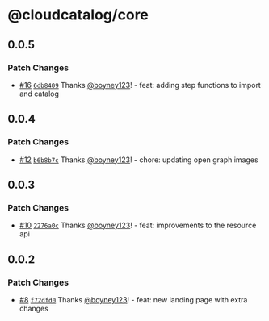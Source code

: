 # @cloudcatalog/core

## 0.0.5

### Patch Changes

- [#16](https://github.com/boyney123/cloudcatalog/pull/16) [`6db8409`](https://github.com/boyney123/cloudcatalog/commit/6db8409b7dcc8ba5ed68e2c4d331378b0434b483) Thanks [@boyney123](https://github.com/boyney123)! - feat: adding step functions to import and catalog

## 0.0.4

### Patch Changes

- [#12](https://github.com/boyney123/cloudcatalog/pull/12) [`b6b8b7c`](https://github.com/boyney123/cloudcatalog/commit/b6b8b7c16a5ef1754cbba533192e40ed1144ffce) Thanks [@boyney123](https://github.com/boyney123)! - chore: updating open graph images

## 0.0.3

### Patch Changes

- [#10](https://github.com/boyney123/cloudcatalog/pull/10) [`2276a0c`](https://github.com/boyney123/cloudcatalog/commit/2276a0c7d53e7ec4b14d6ee2e37d0b681fbbd14c) Thanks [@boyney123](https://github.com/boyney123)! - feat: improvements to the resource api

## 0.0.2

### Patch Changes

- [#8](https://github.com/boyney123/cloudcatalog/pull/8) [`f72dfd0`](https://github.com/boyney123/cloudcatalog/commit/f72dfd010297c29767cdee98736849830eee40e8) Thanks [@boyney123](https://github.com/boyney123)! - feat: new landing page with extra changes
